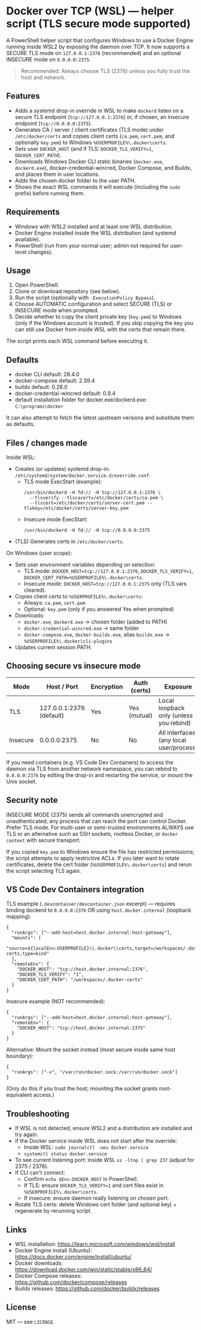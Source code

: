 # Docker over TCP (WSL) — helper script (TLS secure mode supported)

A PowerShell helper script that configures Windows to use a Docker Engine running inside WSL2 by exposing the daemon over TCP. It now supports a SECURE TLS mode on `127.0.0.1:2376` (recommended) and an optional INSECURE mode on `0.0.0.0:2375`.

> Recommended: Always choose TLS (2376) unless you fully trust the host and network.

## Features

- Adds a systemd drop-in override in WSL to make `dockerd` listen on a secure TLS endpoint (`tcp://127.0.0.1:2376`) or, if chosen, an insecure endpoint (`tcp://0.0.0.0:2375`).
- Generates CA / server / client certificates (TLS mode) under `/etc/docker/certs` and copies client certs (`ca.pem`, `cert.pem`, and optionally `key.pem`) to Windows `%USERPROFILE%\.docker\certs`.
- Sets user `DOCKER_HOST` (and if TLS: `DOCKER_TLS_VERIFY=1`, `DOCKER_CERT_PATH`).
- Downloads Windows Docker CLI static binaries (`docker.exe`, `dockerd.exe`), docker-credential-wincred, Docker Compose, and Buildx, and places them in user locations.
- Adds the chosen docker folder to the user PATH.
- Shows the exact WSL commands it will execute (including the `sudo` prefix) before running them.

## Requirements

- Windows with WSL2 installed and at least one WSL distribution.
- Docker Engine installed inside the WSL distribution (and systemd available).
- PowerShell (run from your normal user; admin not required for user-level changes).

## Usage

1. Open PowerShell.
2. Clone or download repository (see below).
3. Run the script (optionally with `-ExecutionPolicy Bypass`).
4. Choose AUTOMATIC configuration and select SECURE (TLS) or INSECURE mode when prompted.
5. Decide whether to copy the client private key (`key.pem`) to Windows (only if the Windows account is trusted). If you skip copying the key you can still use Docker from inside WSL with the certs that remain there.

The script prints each WSL command before executing it.

## Defaults

- docker CLI default: 28.4.0
- docker-compose default: 2.39.4
- buildx default: 0.28.0
- docker-credential-wincred default: 0.9.4
- default installation folder for docker.exe/dockerd.exe: `C:\programs\docker`

It can also attempt to fetch the latest upstream versions and substitute them as defaults.

## Files / changes made

Inside WSL:
- Creates (or updates) systemd drop-in: `/etc/systemd/system/docker.service.d/override.conf`.
  - TLS mode ExecStart (example):
    ```
    /usr/bin/dockerd -H fd:// -H tcp://127.0.0.1:2376 \
      --tlsverify --tlscacert=/etc/docker/certs/ca.pem \
      --tlscert=/etc/docker/certs/server-cert.pem --tlskey=/etc/docker/certs/server-key.pem
    ```
  - Insecure mode ExecStart:
    ```
    /usr/bin/dockerd -H fd:// -H tcp://0.0.0.0:2375
    ```
- (TLS) Generates certs in `/etc/docker/certs`.

On Windows (user scope):
- Sets user environment variables depending on selection:
  - TLS mode: `DOCKER_HOST=tcp://127.0.0.1:2376`, `DOCKER_TLS_VERIFY=1`, `DOCKER_CERT_PATH=%USERPROFILE%\.docker\certs`.
  - Insecure mode: `DOCKER_HOST=tcp://127.0.0.1:2375` only (TLS vars cleared).
- Copies client certs to `%USERPROFILE%\.docker\certs`:
  - Always: `ca.pem`, `cert.pem`
  - Optional: `key.pem` (only if you answered Yes when prompted)
- Downloads:
  - `docker.exe`, `dockerd.exe` → chosen folder (added to PATH)
  - `docker-credential-wincred.exe` → same folder
  - `docker-compose.exe`, `docker-buildx.exe`, alias `buildx.exe` → `%USERPROFILE%\.docker\cli-plugins`
- Updates current session PATH.

## Choosing secure vs insecure mode

| Mode      | Host / Port              | Encryption | Auth (certs) | Exposure                          | Recommended |
|-----------|--------------------------|------------|--------------|-----------------------------------|-------------|
| TLS       | 127.0.0.1:2376 (default) | Yes        | Yes (mutual) | Local loopback only (unless you rebind) | Yes         |
| Insecure  | 0.0.0.0:2375             | No         | No           | All interfaces (any local user/process) | No (only for isolated, trusted setups) |

If you need containers (e.g. VS Code Dev Containers) to access the daemon via TLS from another network namespace, you can rebind to `0.0.0.0:2376` by editing the drop-in and restarting the service, or mount the Unix socket.

## Security note

INSECURE MODE (2375) sends all commands unencrypted and unauthenticated; any process that can reach the port can control Docker. Prefer TLS mode. For multi-user or semi-trusted environments ALWAYS use TLS or an alternative such as SSH sockets, rootless Docker, or `docker context` with secure transport.

If you copied `key.pem` to Windows ensure the file has restricted permissions; the script attempts to apply restrictive ACLs. If you later want to rotate certificates, delete the cert folder (`%USERPROFILE%\.docker\certs`) and rerun the script selecting TLS again.

## VS Code Dev Containers integration

TLS example (`.devcontainer/devcontainer.json` excerpt) — requires binding dockerd to `0.0.0.0:2376` OR using `host.docker.internal` (loopback mapping):
```jsonc
{
  "runArgs": ["--add-host=host.docker.internal:host-gateway"],
  "mounts": [
    "source=${localEnv:USERPROFILE}\\.docker\\certs,target=/workspaces/.docker-certs,type=bind"
  ],
  "remoteEnv": {
    "DOCKER_HOST": "tcp://host.docker.internal:2376",
    "DOCKER_TLS_VERIFY": "1",
    "DOCKER_CERT_PATH": "/workspaces/.docker-certs"
  }
}
```
Insecure example (NOT recommended):
```jsonc
{
  "runArgs": ["--add-host=host.docker.internal:host-gateway"],
  "remoteEnv": {
    "DOCKER_HOST": "tcp://host.docker.internal:2375"
  }
}
```
Alternative: Mount the socket instead (most secure inside same host boundary):
```jsonc
{
  "runArgs": ["-v", "/var/run/docker.sock:/var/run/docker.sock"]
}
```
(Only do this if you trust the host; mounting the socket grants root-equivalent access.)

## Troubleshooting

- If WSL is not detected, ensure WSL2 and a distribution are installed and try again.
- If the Docker service inside WSL does not start after the override:
  - Inside WSL: `sudo journalctl -xeu docker.service`
  - `systemctl status docker.service`
- To see current listening port: inside WSL `ss -ltnp | grep 237` (adjust for 2375 / 2376).
- If CLI can't connect:
  - Confirm `echo $Env:DOCKER_HOST` in PowerShell.
  - If TLS: ensure `DOCKER_TLS_VERIFY=1` and cert files exist in `%USERPROFILE%\.docker\certs`.
  - If insecure: ensure daemon really listening on chosen port.
- Rotate TLS certs: delete Windows cert folder (and optional key) + regenerate by rerunning script.

## Links

- WSL installation: https://learn.microsoft.com/windows/wsl/install
- Docker Engine install (Ubuntu): https://docs.docker.com/engine/install/ubuntu/
- Docker downloads: https://download.docker.com/win/static/stable/x86_64/
- Docker Compose releases: https://github.com/docker/compose/releases
- Buildx releases: https://github.com/docker/buildx/releases

## License

MIT — see `LICENSE`.